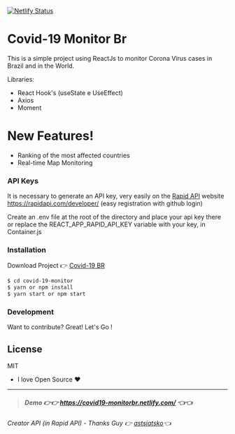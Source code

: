 [![Netlify Status](https://api.netlify.com/api/v1/badges/d867f258-a554-4565-92e8-285cd009dd96/deploy-status)](https://app.netlify.com/sites/covid19-monitorbr/deploys)

# Covid-19 Monitor Br 
This is a simple project using ReactJs to monitor Corona Virus cases in Brazil and in the World.

Libraries:
- React Hook's (useState e UseEffect)
- Axios
- Moment

# New Features!

- Ranking of the most affected countries
- Real-time Map Monitoring

### API Keys

It is necessary to generate an API key, very easily on the [Rapid API](https://rapidapi.com/developer/) website https://rapidapi.com/developer/ (easy registration with github login)

Create an .env file at the root of the directory and place your api key there or replace the REACT_APP_RAPID_API_KEY variable with your key, in Container.js

### Installation

Download Project 👉 [Covid-19 BR](https://github.com/thejohnpg/covid-19-monitor)

```sh
$ cd covid-19-monitor
$ yarn or npm install
$ yarn start or npm start
```

### Development

Want to contribute? Great! Let's Go !

License
----

MIT

- I love Open Source ❤
----------
>##### Demo 👉👉 https://covid19-monitorbr.netlify.com/ 👈👈

###### Creator API (in Rapid API) - Thanks Guy 👉 [astsiatsko](https://rapidapi.com/user/astsiatsko)👈

